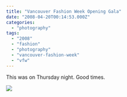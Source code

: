 ```yaml
---
title: "Vancouver Fashion Week Opening Gala"
date: "2008-04-20T00:14:53.000Z"
categories: 
  - "photography"
tags: 
  - "2008"
  - "fashion"
  - "photography"
  - "vancouver-fashion-week"
  - "vfw"
---
```


This was on Thursday night. Good times.

[![](http://farm4.static.flickr.com/3246/2426336654_43fa7ba80c.jpg?v=0)](http://www.flickr.com/photos/duanestorey/2426336654/)
